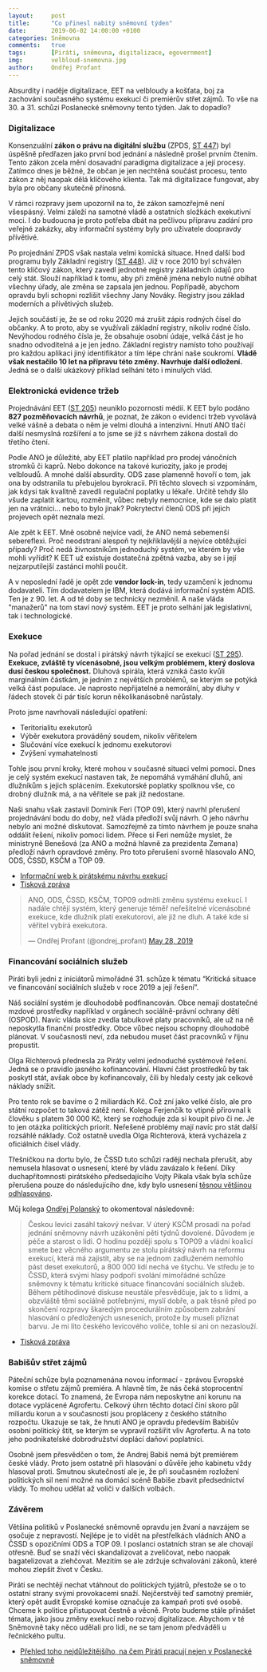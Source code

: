 ```yaml
---
layout:     post
title:      "Co přinesl nabitý sněmovní týden"
date:       2019-06-02 14:00:00 +0100
categories: Sněmovna
comments:   true
tags:       [Piráti, sněmovna, digitalizace, egovernment]
img:        velbloud-snemovna.jpg
author:     Ondřej Profant
---
```


Absurdity i naděje digitalizace, EET na velbloudy a košťata, boj za zachování současného systému exekucí či premiérův střet zájmů. To vše na 30. a 31. schůzi Poslanecké sněmovny tento týden. Jak to dopadlo?

<!--more-->

### Digitalizace

Konsenzuální **zákon o právu na digitální službu** (ZPDS, [ST 447](http://www.psp.cz/sqw/tisky.sqw?O=8&T=447)) byl úspěšně předřazen jako první bod jednání a následně prošel prvním čtením. Tento zákon zcela mění dosavadní paradigma digitalizace a její procesy. Zatímco dnes je běžné, že občan je jen nechtěná součást procesu, tento zákon z něj naopak dělá klíčového klienta. Tak má digitalizace fungovat, aby byla pro občany skutečně přínosná.
 
V rámci rozpravy jsem upozornil na to, že zákon samozřejmě není všespásný. Velmi záleží na samotné vládě a ostatních složkách exekutivní moci. I do budoucna je proto potřeba dbát na pečlivou přípravu zadání pro veřejné zakázky, aby informační systémy byly pro uživatele doopravdy přívětivé. 

Po projednání ZPDS však nastala velmi komická situace. Hned další bod programu byly Základní registry ([ST 448](http://www.psp.cz/sqw/tisky.sqw?O=8&T=448)). Již v roce 2010 byl schválen tento klíčový zákon, který zavedl jednotné registry základních údajů pro celý stát. Slouží například k tomu, aby při změně jména nebylo nutné obíhat všechny úřady, ale změna se zapsala jen jednou. Popřípadě, abychom opravdu byli schopni rozlišit všechny Jany Nováky. Registry jsou základ moderních a přívětivých služeb.
 
Jejich součástí je, že se od roku 2020 má zrušit zápis rodných čísel do občanky. A to proto, aby se využívali základní registry, nikoliv rodné číslo. Nevýhodou rodného čísla je, že obsahuje osobní údaje, velká část je ho snadno odvoditelná a je jen jedno. Základní registry namísto toho používají pro každou aplikaci jiný identifikátor a tím lépe chrání naše soukromí.
**Vládě však nestačilo 10 let na přípravu této změny. Navrhuje další odložení.** Jedná se o další ukázkový příklad selhání této i minulých vlád.

### Elektronická evidence tržeb

Projednávání EET ([ST 205](http://www.psp.cz/sqw/tisky.sqw?O=8&T=205)) neuniklo pozornosti médií. K EET bylo podáno **827 pozměňovacích návrhů**, je poznat, že zákon o evidenci tržeb vyvolává velké vášně a debata o něm je velmi dlouhá a intenzivní. Hnutí ANO tlačí další nesmyslná rozšíření a to jsme se již s návrhem zákona dostali do třetího čtení.

Podle ANO je důležité, aby EET platilo například pro prodej vánočních stromků či kaprů. Nebo dokonce na takové kuriozity, jako je prodej velbloudů. A mnohé další absurdity. ODS zase plamenně hovoří o tom, jak ona by odstranila tu přebujelou byrokracii. Při těchto slovech si vzpomínám, jak kdysi tak kvalitně zavedli regulační poplatky u lékaře. Určitě tehdy šlo všude zaplatit kartou, rozměnit, vůbec nebyly nemocnice, kde se dalo platit jen na vrátnici… nebo to bylo jinak? Pokrytectví členů ODS při jejich projevech opět neznala mezí.

Ale zpět k EET. Mně osobně nejvíce vadí, že ANO nemá sebemenší sebereflexi. Proč neodstraní alespoň ty nejkřiklavější a nejvíce obtěžující případy? Proč nedá živnostníkům jednoduchý systém, ve kterém by vše mohli vyřídit? K EET už existuje dostatečná zpětná vazba, aby se i její nejzarputilejší zastánci mohli poučit.

A v neposlední řadě je opět zde **vendor lock-in**, tedy uzamčení k jednomu dodavateli. Tím dodavatelem je IBM, která dodává informační systém ADIS. Ten je z 90. let. A od té doby se technicky nezměnil. A naše vláda "manažerů" na tom staví nový systém. EET je proto selhání jak legislativní, tak i technologické.

### Exekuce

Na pořad jednání se dostal i pirátský návrh týkající se exekucí ([ST 295](http://www.psp.cz/sqw/tisky.sqw?O=8&T=295)). **Exekuce, zvláště ty vícenásobné, jsou velkým problémem, který doslova dusí českou společnost.** Dluhová spirála, která vzniká často kvůli marginálním částkám, je jedním z největších problémů, se kterým se potýká velká část populace. Je naprosto nepřijatelné a nemorální, aby dluhy v řádech stovek či pár tisíc korun několikanásobně narůstaly.

Proto jsme navrhovali následující opatření:
 
* Teritorialitu exekutorů
* Výběr exekutora prováděný soudem, nikoliv věřitelem
* Slučování více exekucí k jednomu exekutorovi
* Zvýšení vymahatelnosti

Tohle jsou první kroky, které mohou v současné situaci velmi pomoci. Dnes je celý systém exekucí nastaven tak, že nepomáhá vymáhání dluhů, ani dlužníkům s jejich splácením. Exekutorské poplatky spolknou vše, co drobný dlužník má, a na věřitele se pak již nedostane.

Naši snahu však zastavil Dominik Feri (TOP 09), který navrhl přerušení projednávání bodu do doby, než vláda předloží svůj návrh. O jeho návrhu nebylo ani možné diskutovat. Samozřejmě za tímto návrhem je pouze snaha oddálit řešení, nikoliv pomoci lidem. Přece si Feri nemůže myslet, že ministryně Benešová (za ANO a možná hlavně za prezidenta Zemana) předloží návrh opravdové změny. Pro toto přerušení svorně hlasovalo ANO, ODS, ČSSD, KSČM a TOP 09.

* [Informační web k pirátskému návrhu exekucí](https://exekuce.pirati.cz)
* [Tisková zpráva](https://www.pirati.cz/tiskove-zpravy/snemovna-odmitla-resit-problem-exekuci.html)

<blockquote class="twitter-tweet"><p lang="cs" dir="ltr">ANO, ODS, ČSSD, KSČM, TOP09 odmítli změnu systému exekucí. I nadále chtějí systém, který generuje téměř neřešitelné vícenásobné exekuce, kde dlužník platí exekutorovi, ale již ne dluh. A také kde si věřitel vybírá exekutora.</p>&mdash; Ondřej Profant (@ondrej_profant) <a href="https://twitter.com/ondrej_profant/status/1133413384672698373?ref_src=twsrc%5Etfw">May 28, 2019</a></blockquote> <script async src="https://platform.twitter.com/widgets.js" charset="utf-8"></script>

### Financování sociálních služeb

Piráti byli jedni z iniciátorů mimořádné 31. schůze k tématu “Kritická situace ve financování sociálních služeb v roce 2019 a její řešení”.

Náš sociální systém je dlouhodobě podfinancován. Obce nemají dostatečné mzdové prostředky například v orgánech sociálně-právní ochrany dětí (OSPOD). Navíc vláda sice zvedla tabulkové platy pracovníků, ale už na ně neposkytla finanční prostředky. Obce vůbec nejsou schopny dlouhodobě plánovat. V současnosti neví, zda nebudou muset část pracovníků v říjnu propustit.

Olga Richterová přednesla za Piráty velmi jednoduché systémové řešení. Jedná se o pravidlo jasného kofinancování. Hlavní část prostředků by tak poskytl stát, avšak obce by kofinancovaly, čili by hledaly cesty jak celkové náklady snížit. 

Pro tento rok se bavíme o 2 miliardách Kč. Což zní jako velké číslo, ale pro státní rozpočet to taková zátěž není. Kolega Ferjenčík to vtipně přirovnal k člověku s platem 30 000 Kč, který se rozhoduje zda si koupit pivo či ne. Je to jen otázka politických priorit. Neřešené problémy mají navíc pro stát další rozsáhlé náklady. Což ostatně uvedla Olga Richterová, která vycházela z oficiálních čísel vlády.

Třešničkou na dortu bylo, že ČSSD tuto schůzi raději nechala přerušit, aby nemusela hlasovat o usnesení, které by vládu zavázalo k řešení. Díky duchapřítomnosti pirátského předsedajícího Vojty Pikala však byla schůze přerušena pouze do následujícího dne, kdy bylo usnesení [těsnou většinou odhlasováno](http://www.psp.cz/sqw/phlasa.sqw?o=8&s=31&pg=1).

Můj kolega [Ondřej Polanský](https://www.facebook.com/ondrej.polansky/posts/2971600842851871) to okomentoval následovně:

> Českou levici zasáhl takový nešvar. V úterý KSČM prosadí na pořad jednání sněmovny návrh uzákonění pěti týdnů dovolené. Důvodem je péče a starost o lidi. O hodinu později spolu s TOP09 a vládní koalicí smete bez věcného argumentu ze stolu pirátský návrh na reformu exekucí, která má zajistit, aby se na jednom zadluženém nemohlo pást deset exekutorů, a 800 000 lidí nechá ve štychu. Ve středu je to ČSSD, která svými hlasy podpoří svolání mimořádné schůze sněmovny k tématu kritické situace financování sociálních služeb. Během pětihodinové diskuse neustále přesvědčuje, jak to s lidmi, a obzvláště těmi sociálně potřebnými, myslí dobře, a pak těsně před po skončení rozpravy škaredým procedurálním způsobem zabrání hlasování o předložených usneseních, protože by museli přiznat barvu.
Je mi líto českého levicového voliče, tohle si ani on nezaslouží.

* [Tisková zpráva](https://www.pirati.cz/tiskove-zpravy/diky-piratum-dostanou-obce-finance-na-socialni-sluzby.html)

### Babišův střet zájmů

Páteční schůze byla poznamenána novou informací - zprávou Evropské komise o střetu zájmů premiéra. A hlavně tím, že nás čeká stoprocentní korekce dotací. To znamená, že Evropa nám neposkytne ani korunu na dotace vyplácené Agrofertu. Celkový úhrn těchto dotací činí skoro půl miliardu korun a v současnosti jsou propláceny z českého státního rozpočtu. Ukazuje se tak, že hnutí ANO je opravdu především Babišův osobní politický štít, se kterým se vypravil rozšířit vliv Agrofertu. A na toto jeho podnikatelské dobrodružství doplácí daňoví poplatníci.

Osobně jsem přesvědčen o tom, že Andrej Babiš nemá být premiérem české vlády. Proto jsem ostatně při hlasování o důvěře jeho kabinetu vždy hlasoval proti. Smutnou skutečností ale je, že při současném rozložení politických sil není možné na domácí scéně Babiše zbavit předsednictví vlády. To mohou udělat až voliči v dalších volbách.

### Závěrem

Většina politiků v Poslanecké sněmovně opravdu jen žvaní a navzájem se osočuje z nepravostí. Nejlépe je to vidět na přestřelkách vládních ANO a ČSSD s opozičními ODS a TOP 09. I poslanci ostatních stran se ale chovají otřesně. Buď se snaží věci skandalizovat a zveličovat, nebo naopak bagatelizovat a zlehčovat. Mezitím se ale zdržuje schvalování zákonů, které mohou zlepšit život v Česku.

Piráti se nechtějí nechat vtáhnout do politických tyjátrů, přestože se o to ostatní strany svými provokacemi snaží. Nejčerstvěji teď samotný premiér, který opět audit Evropské komise označuje za kampaň proti své osobě. Chceme k politice přistupovat čestně a věcně. Proto budeme stále přinášet témata, jako jsou změny exekucí nebo rozvoj digitalizace. Abychom v té Sněmovně taky něco udělali pro lidi, ne se tam jenom předváděli u řečnického pultu.

* [Přehled toho nejdůležitějšího, na čem Piráti pracují nejen v Poslanecké sněmovně](https://piratipracuji.cz/)
